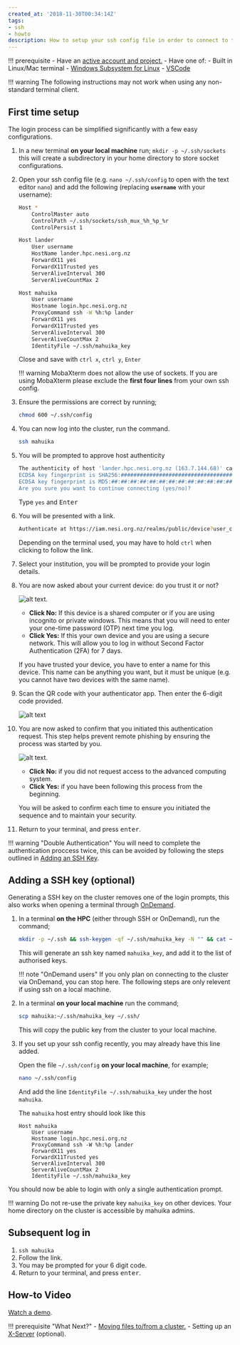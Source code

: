 ```yaml
---
created_at: '2018-11-30T00:34:14Z'
tags:
- ssh
- howto
description: How to setup your ssh config file in order to connect to the HPC cluster.
---
```


!!! prerequisite
     -   Have an [active account and project.](../../Getting_Started/Accounts-Projects_and_Allocations/Creating_an_Account_Profile.md)
     -   Have one of:
         - Built in Linux/Mac terminal
         - [Windows Subsystem for Linux](Windows_Subsystem_for_Linux_WSL.md)
         - [VSCode](VSCode.md)

!!! warning
    The following instructions may not work when using any non-standard terminal client.

## First time setup

The login process can be simplified significantly with a few easy
configurations.

1. In a new terminal **on your local machine** run; `mkdir -p ~/.ssh/sockets` this will
    create a subdirectory in your home directory to store socket
    configurations.

2. Open your ssh config file (e.g. `nano ~/.ssh/config` to open with the text editor `nano`) and add the
    following (replacing **`username`** with your username):

    ```sh
    Host *
        ControlMaster auto
        ControlPath ~/.ssh/sockets/ssh_mux_%h_%p_%r
        ControlPersist 1

    Host lander 
        User username 
        HostName lander.hpc.nesi.org.nz 
        ForwardX11 yes
        ForwardX11Trusted yes
        ServerAliveInterval 300
        ServerAliveCountMax 2

    Host mahuika
        User username 
        Hostname login.hpc.nesi.org.nz
        ProxyCommand ssh -W %h:%p lander
        ForwardX11 yes
        ForwardX11Trusted yes
        ServerAliveInterval 300
        ServerAliveCountMax 2
        IdentityFile ~/.ssh/mahuika_key  
    ```

    Close and save with `ctrl x`, `ctrl y`, `Enter`

    !!! warning
        MobaXterm does not allow the use of sockets.
        If you are using MobaXterm please exclude the **first four lines** from your own ssh config.

3. Ensure the permissions are correct by running;

    ```sh
    chmod 600 ~/.ssh/config
    ```

4. You can now log into the cluster, run the command.

    ```sh
    ssh mahuika
    ```

5. You will be prompted to approve host authenticity

    ```sh
    The authenticity of host 'lander.hpc.nesi.org.nz (163.7.144.68)' can't be established.
    ECDSA key fingerprint is SHA256:############################################.
    ECDSA key fingerprint is MD5:##:##:##:##:##:##:##:##:##:##:##:##:##:##:##:##.
    Are you sure you want to continue connecting (yes/no)? 
    ```

    Type `yes` and <kbd>Enter</kbd>

6. You will be presented with a link.

    ```sh
    Authenticate at https://iam.nesi.org.nz/realms/public/device?user_code=XXXX-XXXX and press ENTER.
    ```

    Depending on the terminal used, you may have to hold `ctrl` when clicking to follow the link.

7. Select your institution, you will be prompted to provide your login details.

8. You are now asked about your current device: do you trust it or not?

    ![alt text](../../assets/images/Standard_Terminal_Setup_1.png).

    - **Click No:** If this device is a shared computer or if you are using incognito or private windows.
        This means that you will need to enter your one-time password (OTP) next time you log.
    - **Click Yes:** If this your own device and you are using a secure network.
        This will allow you to log in without Second Factor Authentication (2FA) for 7 days.

    If you have trusted your device, you have to enter a name for this device.
    This name can be anything you want, but it must be unique (e.g. you cannot have two devices with the same name).

9. Scan the QR code with your authenticator app. Then enter the 6-digit code provided.

    ![alt text](../../assets/images/Standard_Terminal_Setup_2.png)

10. You are now asked to confirm that you initiated this authentication request. This step helps prevent remote phishing by ensuring the process was started by you.  

    ![alt text](../../assets/images/login-grantaccess.png).

    - **Click No:** if you did not request access to the advanced computing system.  
    - **Click Yes:** if you have been following this process from the beginning.  

     You will be asked to confirm each time to ensure you initiated the sequence and to maintain your security.  

11. Return to your terminal, and press <kbd>enter</kbd>.

!!! warning "Double Authentication"
    You will need to complete the authentication proccess twice, this can be avoided by following the steps outlined in [Adding an SSH Key](#adding-a-ssh-key-optional).

## Adding a SSH key (optional)

Generating a SSH key on the cluster removes one of the login prompts, this also works when opening a terminal through [OnDemand](../Interactive_computing_with_OnDemand/index.md).

1. In a terminal **on the HPC** (either through SSH or OnDemand), run the command;

    ```sh
    mkdir -p ~/.ssh && ssh-keygen -qf ~/.ssh/mahuika_key -N "" && cat ~/.ssh/mahuika_key.pub >> ~/.ssh/authorized_keys
    ```

    This will generate an ssh key named `mahuika_key`, and add it to the list of authorised keys.

    !!! note "OnDemand users"
        If you only plan on connecting to the cluster via OnDemand, you can stop here.
        The following steps are only relevent if using ssh on a local machine.

2. In a terminal **on your local machine** run the command;

    ```sh
    scp mahuika:~/.ssh/mahuika_key ~/.ssh/
    ```

    This will copy the public key from the cluster to your local machine.

3. If you set up your ssh config recently, you may already have this line added.

    Open the file `~/.ssh/config` **on your local machine**, for example;

    ```sh
    nano ~/.ssh/config
    ```

    And add the line `IdentityFile ~/.ssh/mahuika_key` under the host `mahuika`.

    The `mahuika` host entry should look like this

    ```ssh
    Host mahuika
        User username 
        Hostname login.hpc.nesi.org.nz
        ProxyCommand ssh -W %h:%p lander
        ForwardX11 yes
        ForwardX11Trusted yes
        ServerAliveInterval 300
        ServerAliveCountMax 2
        IdentityFile ~/.ssh/mahuika_key
    ```

You should now be able to login with only a single authentication prompt.

!!! warning
    Do not re-use the private key `mahuika_key` on other devices.
    Your home directory on the cluster is accessible by mahuika admins.

## Subsequent log in

1. `ssh mahuika`
2. Follow the link.
3. You may be prompted for your 6 digit code.
4. Return to your terminal, and press <kbd>enter</kbd>.

## How-to Video

[Watch a demo](https://www.youtube.com/embed/IKihbN-QlIA?si=N93PPPsi85jPYV7k).

!!! prerequisite "What Next?"
     -   [Moving files to/from a cluster.](../../Getting_Started/Next_Steps/Moving_files_to_and_from_the_cluster.md)
     -   Setting up an [X-Server](./X11.md) (optional).
